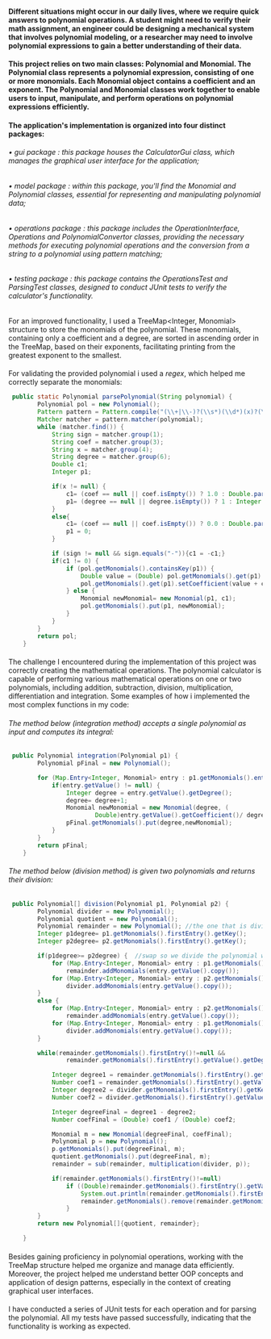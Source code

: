 #### Different situations might occur in our daily lives, where we require quick answers to polynomial operations. A student might need to verify their math assignment, an engineer could be designing a mechanical system that involves polynomial modeling, or a researcher may need to involve polynomial expressions to gain a better understanding of their data.
#### This project relies on two main classes: Polynomial and Monomial. The Polynomial class represents a polynomial expression, consisting of one or more monomials. Each Monomial object contains a coefficient and an exponent. The Polynomial and Monomial classes work together to enable users to input, manipulate, and perform operations on polynomial expressions efficiently.
#### The application's implementation is organized into four distinct packages:
###### • *gui package* : this package houses the CalculatorGui class, which manages the graphical user interface for the application;
###### • *model package* : within this package, you'll find the Monomial and Polynomial classes, essential for representing and manipulating polynomial data;
###### • *operations package* : this package includes the OperationInterface, Operations and PolynomialConvertor classes, providing the necessary methods for executing polynomial operations and the conversion from a string to a polynomial using pattern matching;
###### • *testing package* : this package contains the OperationsTest and ParsingTest classes, designed to conduct JUnit tests to verify the calculator's functionality.
#### 
For an improved functionality, I used a TreeMap<Integer, Monomial> structure to store the monomials of the polynomial. These monomials, containing only a coefficient and a degree, are sorted in ascending order in the TreeMap, based on their exponents, facilitating printing from the greatest exponent to the smallest. 
####
For validating the provided polynomial i used a *regex*, which helped me correctly separate the monomials:
```java
 public static Polynomial parsePolynomial(String polynomial) {
        Polynomial pol = new Polynomial();
        Pattern pattern = Pattern.compile("(\\+|\\-)?(\\s*)(\\d*)(x)?(\\^)?(\\d*)");
        Matcher matcher = pattern.matcher(polynomial);
        while (matcher.find()) {
            String sign = matcher.group(1);
            String coef = matcher.group(3);
            String x = matcher.group(4);
            String degree = matcher.group(6);
            Double c1;
            Integer p1;

            if(x != null) {
                c1= (coef == null || coef.isEmpty()) ? 1.0 : Double.parseDouble(coef);
                p1= (degree == null || degree.isEmpty()) ? 1 : Integer.parseInt(degree);
            }
            else{
                c1= (coef == null || coef.isEmpty()) ? 0.0 : Double.parseDouble(coef);
                p1 = 0;
            }

            if (sign != null && sign.equals("-")){c1 = -c1;}
            if(c1 != 0) {
                if (pol.getMonomials().containsKey(p1)) {
                    Double value = (Double) pol.getMonomials().get(p1).getCoefficient();
                    pol.getMonomials().get(p1).setCoefficient(value + c1);
                } else {
                    Monomial newMonomial= new Monomial(p1, c1);
                    pol.getMonomials().put(p1, newMonomial);
                }
            }
        }
        return pol;
    }
```

#### 
The challenge I encountered during the implementation of this project was correctly creating the mathematical operations. The polynomial calculator is capable of performing various mathematical operations on one or two polynomials, including addition, subtraction, division, multiplication, differentiation and integration. 
Some examples of how i implemented the most complex functions in my code:
###### The method below (integration method) accepts a single polynomial as input and computes its integral:
```java
 public Polynomial integration(Polynomial p1) {
        Polynomial pFinal = new Polynomial();

        for (Map.Entry<Integer, Monomial> entry : p1.getMonomials().entrySet()) {
            if(entry.getValue() != null) {
                Integer degree = entry.getValue().getDegree();
                degree= degree+1;
                Monomial newMonomial = new Monomial(degree, (
                        Double)entry.getValue().getCoefficient()/ degree.doubleValue());
                pFinal.getMonomials().put(degree,newMonomial);
            }
        }
        return pFinal;
    }
```

###### The method below (division method) is given two polynomials and returns their division:
```java
 public Polynomial[] division(Polynomial p1, Polynomial p2) {
        Polynomial divider = new Polynomial();
        Polynomial quotient = new Polynomial();
        Polynomial remainder = new Polynomial(); //the one that is divided
        Integer p1degree= p1.getMonomials().firstEntry().getKey();
        Integer p2degree= p2.getMonomials().firstEntry().getKey();

        if(p1degree>= p2degree) {  //swap so we divide the polynomial with bigger power
            for (Map.Entry<Integer, Monomial> entry : p1.getMonomials().entrySet())
                remainder.addMonomials(entry.getValue().copy());
            for (Map.Entry<Integer, Monomial> entry : p2.getMonomials().entrySet())
                divider.addMonomials(entry.getValue().copy());
        }
        else {
            for (Map.Entry<Integer, Monomial> entry : p2.getMonomials().entrySet())
                remainder.addMonomials(entry.getValue().copy());
            for (Map.Entry<Integer, Monomial> entry : p1.getMonomials().entrySet())
                divider.addMonomials(entry.getValue().copy());
        }

        while(remainder.getMonomials().firstEntry()!=null &&
                remainder.getMonomials().firstEntry().getValue().getDegree() >= divider.getMonomials().firstEntry().getValue().getDegree()) {

            Integer degree1 = remainder.getMonomials().firstEntry().getKey();
            Number coef1 = remainder.getMonomials().firstEntry().getValue().getCoefficient();
            Integer degree2 = divider.getMonomials().firstEntry().getKey();
            Number coef2 = divider.getMonomials().firstEntry().getValue().getCoefficient();

            Integer degreeFinal = degree1 - degree2;
            Number coefFinal = (Double) coef1 / (Double) coef2;

            Monomial m = new Monomial(degreeFinal, coefFinal);
            Polynomial p = new Polynomial();
            p.getMonomials().put(degreeFinal, m);
            quotient.getMonomials().put(degreeFinal, m);
            remainder = sub(remainder, multiplication(divider, p));

            if(remainder.getMonomials().firstEntry()!=null)
                if ((Double)remainder.getMonomials().firstEntry().getValue().getCoefficient()== 0.0) {
                    System.out.println(remainder.getMonomials().firstEntry().getValue().getCoefficient());
                    remainder.getMonomials().remove(remainder.getMonomials().firstEntry().getKey());
                }
        }
        return new Polynomial[]{quotient, remainder};

    }
```
#### 
Besides gaining proficiency in polynomial operations, working with the TreeMap structure helped me organize and manage data efficiently. Moreover, the project helped me understand better OOP concepts and application of design patterns, especially in the context of creating graphical user interfaces.
#### 
I have conducted a series of JUnit tests for each operation and for parsing the polynomial. All my tests have passed successfully, indicating that the functionality is working as expected.
